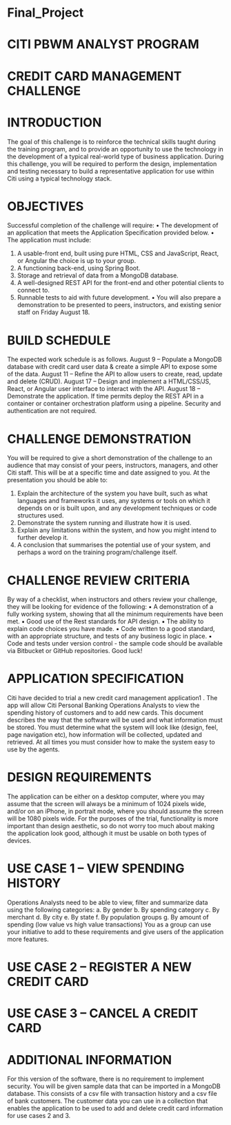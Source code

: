 # Final_Project
# CITI PBWM ANALYST PROGRAM
# CREDIT CARD MANAGEMENT CHALLENGE


# INTRODUCTION
The goal of this challenge is to reinforce the technical skills taught during the training program, and to provide an opportunity to use the technology in the development of a typical real-world type of business application.
During this challenge, you will be required to perform the design, implementation and testing necessary to build a representative application for use within Citi using a typical technology stack.


# OBJECTIVES
Successful completion of the challenge will require:
• The development of an application that meets the Application Specification provided below.
• The application must include:
1. A usable-front end, built using pure HTML, CSS and JavaScript, React, or Angular the choice is up to your group.
2. A functioning back-end, using Spring Boot.
3. Storage and retrieval of data from a MongoDB database.
4. A well-designed REST API for the front-end and other potential clients to connect to.
5. Runnable tests to aid with future development.
• You will also prepare a demonstration to be presented to peers, instructors, and existing senior staff on Friday August 18.



# BUILD SCHEDULE
The expected work schedule is as follows.
August 9 – Populate a MongoDB database with credit card user data & create a simple API to expose some of the data.
August 11 – Refine the API to allow users to create, read, update and delete (CRUD).
August 17 – Design and implement a HTML/CSS/JS, React, or Angular user interface to interact with the API.
August 18 – Demonstrate the application.
If time permits deploy the REST API in a container or container orchestration platform using a pipeline.
Security and authentication are not required.



# CHALLENGE DEMONSTRATION
You will be required to give a short demonstration of the challenge to an audience that may consist of your peers, instructors,
managers, and other Citi staff. This will be at a specific time and date assigned to you.
At the presentation you should be able to:
1. Explain the architecture of the system you have built, such as what languages and frameworks it uses, any systems or tools on
which it depends on or is built upon, and any development techniques or code structures used.
2. Demonstrate the system running and illustrate how it is used.
3. Explain any limitations within the system, and how you might intend to further develop it.
4. A conclusion that summarises the potential use of your system, and perhaps a word on the training program/challenge itself.


# CHALLENGE REVIEW CRITERIA
By way of a checklist, when instructors and others review your challenge, they will be looking for evidence of the following:
▪ A demonstration of a fully working system, showing that all the minimum requirements have been met.
▪ Good use of the Rest standards for API design.
▪ The ability to explain code choices you have made.
▪ Code written to a good standard, with an appropriate structure, and tests of any business logic in place.
▪ Code and tests under version control - the sample code should be available via Bitbucket or GitHub repositories.
Good luck!


# APPLICATION SPECIFICATION
Citi have decided to trial a new credit card management application1
. The app will allow Citi Personal Banking Operations Analysts to
view the spending history of customers and to add new cards.
This document describes the way that the software will be used and what information must be stored. You must determine what the
system will look like (design, feel, page navigation etc), how information will be collected, updated and retrieved. At all times you
must consider how to make the system easy to use by the agents.




# DESIGN REQUIREMENTS
The application can be either on a desktop computer, where you may assume that the screen will always be a minimum of 1024
pixels wide, and/or on an iPhone, in portrait mode, where you should assume the screen will be 1080 pixels wide.
For the purposes of the trial, functionality is more important than design aesthetic, so do not worry too much about making the
application look good, although it must be usable on both types of devices.
# USE CASE 1 – VIEW SPENDING HISTORY
Operations Analysts need to be able to view, filter and summarize data using the following categories:
a. By gender
b. By spending category
c. By merchant
d. By city
e. By state
f. By population groups
g. By amount of spending (low value vs high value transactions)
You as a group can use your initiative to add to these requirements and give users of the application more features.
# USE CASE 2 – REGISTER A NEW CREDIT CARD
# USE CASE 3 – CANCEL A CREDIT CARD



# ADDITIONAL INFORMATION
For this version of the software, there is no requirement to implement security. You will be given sample data that can be imported
in a MongoDB database. This consists of a csv file with transaction history and a csv file of bank customers. The customer data you
can use in a collection that enables the application to be used to add and delete credit card information for use cases 2 and 3.
